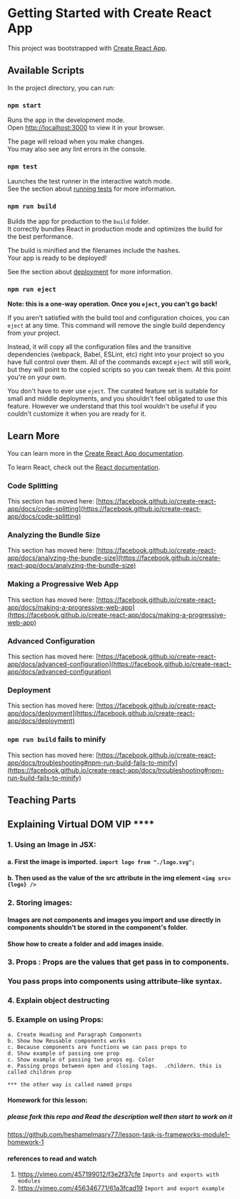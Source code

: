 # Getting Started with Create React App

This project was bootstrapped with [Create React App](https://github.com/facebook/create-react-app).

## Available Scripts

In the project directory, you can run:

### `npm start`

Runs the app in the development mode.\
Open [http://localhost:3000](http://localhost:3000) to view it in your browser.

The page will reload when you make changes.\
You may also see any lint errors in the console.

### `npm test`

Launches the test runner in the interactive watch mode.\
See the section about [running tests](https://facebook.github.io/create-react-app/docs/running-tests) for more information.

### `npm run build`

Builds the app for production to the `build` folder.\
It correctly bundles React in production mode and optimizes the build for the best performance.

The build is minified and the filenames include the hashes.\
Your app is ready to be deployed!

See the section about [deployment](https://facebook.github.io/create-react-app/docs/deployment) for more information.

### `npm run eject`

**Note: this is a one-way operation. Once you `eject`, you can't go back!**

If you aren't satisfied with the build tool and configuration choices, you can `eject` at any time. This command will remove the single build dependency from your project.

Instead, it will copy all the configuration files and the transitive dependencies (webpack, Babel, ESLint, etc) right into your project so you have full control over them. All of the commands except `eject` will still work, but they will point to the copied scripts so you can tweak them. At this point you're on your own.

You don't have to ever use `eject`. The curated feature set is suitable for small and middle deployments, and you shouldn't feel obligated to use this feature. However we understand that this tool wouldn't be useful if you couldn't customize it when you are ready for it.

## Learn More

You can learn more in the [Create React App documentation](https://facebook.github.io/create-react-app/docs/getting-started).

To learn React, check out the [React documentation](https://reactjs.org/).

### Code Splitting

This section has moved here: [https://facebook.github.io/create-react-app/docs/code-splitting](https://facebook.github.io/create-react-app/docs/code-splitting)

### Analyzing the Bundle Size

This section has moved here: [https://facebook.github.io/create-react-app/docs/analyzing-the-bundle-size](https://facebook.github.io/create-react-app/docs/analyzing-the-bundle-size)

### Making a Progressive Web App

This section has moved here: [https://facebook.github.io/create-react-app/docs/making-a-progressive-web-app](https://facebook.github.io/create-react-app/docs/making-a-progressive-web-app)

### Advanced Configuration

This section has moved here: [https://facebook.github.io/create-react-app/docs/advanced-configuration](https://facebook.github.io/create-react-app/docs/advanced-configuration)

### Deployment

This section has moved here: [https://facebook.github.io/create-react-app/docs/deployment](https://facebook.github.io/create-react-app/docs/deployment)

### `npm run build` fails to minify

This section has moved here: [https://facebook.github.io/create-react-app/docs/troubleshooting#npm-run-build-fails-to-minify](https://facebook.github.io/create-react-app/docs/troubleshooting#npm-run-build-fails-to-minify)

## Teaching Parts

## Explaining Virtual DOM VIP ****
### 1. Using an Image in JSX:
 #### a. First the image is imported.  ```import logo from "./logo.svg";```
 #### b. Then used as the value of the src attribute in the img element ``` <img src={logo} /> ```

### 2. Storing images:
#### Images are not components and images you import and use directly in components shouldn’t be stored in the component's folder.
#### Show how to create a folder and add images inside.

### 3. Props : Props are the values that get pass in to components.

### You pass props into components using attribute-like syntax.
 
### 4. Explain object destructing

### 5. Example on using Props: 
    a. Create Heading and Paragraph Components
    b. Show how Reusable components works
    c. Because components are functions we can pass props to
    d. Show example of passing one prop
    c. Show example of passing two props eg. Color
    e. Passing props between open and closing tags.  .childern. this is called children prop

    *** the other way is called named props


#### Homework for this lesson:

##### please fork this repo and Read the description well then start to work on it

https://github.com/heshamelmasry77/lesson-task-js-frameworks-module1-homework-1
#### references to read and watch

1. https://vimeo.com/457199012/f3e2f37cfe ``Imports and exports with modules``
2. https://vimeo.com/456346771/61a3fcad19 ``Import and export example``
